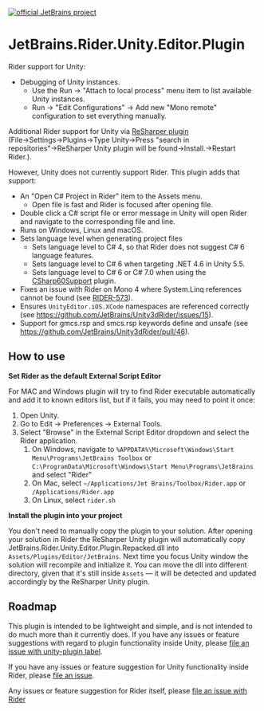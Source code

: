 [![official JetBrains project](http://jb.gg/badges/official-plastic.svg)](https://confluence.jetbrains.com/display/ALL/JetBrains+on+GitHub)

# JetBrains.Rider.Unity.Editor.Plugin

Rider support for Unity:
* Debugging of Unity instances.
    * Use the Run &rarr; "Attach to local process" menu item to list available Unity instances.
    * Run &rarr; "Edit Configurations" &rarr; Add new "Mono remote" configuration to set everything manually.

Additional Rider support for Unity via [ReSharper plugin](https://github.com/JetBrains/resharper-unity#readme) (File&rarr;Settings&rarr;Plugins&rarr;Type Unity&rarr;Press "search in repositories"&rarr;ReSharper Unity plugin will be found&rarr;Install.&rarr;Restart Rider.). 

However, Unity does not currently support Rider. This plugin adds that support:

* An "Open C# Project in Rider" item to the Assets menu.
    * Open file is fast and Rider is focused after opening file.
* Double click a C# script file or error message in Unity will open Rider and navigate to the corresponding file and line.
* Runs on Windows, Linux and macOS.
* Sets language level when generating project files
    * Sets language level to C# 4, so that Rider does not suggest C# 6 language features.
    * Sets language level to C# 6 when targeting .NET 4.6 in Unity 5.5.
    * Sets language level to C# 6 or C# 7.0 when using the [CSharp60Support](https://bitbucket.org/alexzzzz/unity-c-5.0-and-6.0-integration/src) plugin.
* Fixes an issue with Rider on Mono 4 where System.Linq references cannot be found (see [RIDER-573](https://youtrack.jetbrains.com/issue/RIDER-573)).
* Ensures `UnityEditor.iOS.XCode` namespaces are referenced correctly (see https://github.com/JetBrains/Unity3dRider/issues/15). 
* Support for gmcs.rsp and smcs.rsp keywords define and unsafe (see https://github.com/JetBrains/Unity3dRider/pull/46).

## How to use

**Set Rider as the default External Script Editor**

For MAC and Windows plugin will try to find Rider executable automatically and add it to known editors list, 
but if it fails, you may need to point it once:

1. Open Unity.
2. Go to Edit &rarr; Preferences &rarr; External Tools.
3. Select "Browse" in the External Script Editor dropdown and select the Rider application.
    1. On Windows, navigate to `%APPDATA%\Microsoft\Windows\Start Menu\Programs\JetBrains Toolbox` or `C:\ProgramData\Microsoft\Windows\Start Menu\Programs\JetBrains` and select "Rider"
    2. On Mac, select `~/Applications/Jet Brains/Toolbox/Rider.app` or `/Applications/Rider.app`
    3. On Linux, select `rider.sh`

**Install the plugin into your project**

You don't need to manually copy the plugin to your solution. After opening your solution in Rider the ReSharper Unity plugin will automatically copy JetBrains.Rider.Unity.Editor.Plugin.Repacked.dll into `Assets/Plugins/Editor/JetBrains`. Next time you focus Unity window the solution will recompile and initialize it. You can move the dll into different directory, given that it's still inside `Assets` — it will be detected and updated accordingly by the ReSharper Unity plugin.

## Roadmap

This plugin is intended to be lightweight and simple, and is not intended to do much more than it currently does. If you have any issues or feature suggestions with regard to plugin functionality inside Unity, please [file an issue with unity-plugin label](https://github.com/JetBrains/resharper-unity/issues).

If you have any issues or feature suggestion for Unity functionality inside Rider, please [file an issue](https://github.com/JetBrains/resharper-unity/issues).

Any issues or feature suggestion for Rider itself, please [file an issue with Rider](https://youtrack.jetbrains.com/issues/RIDER)
